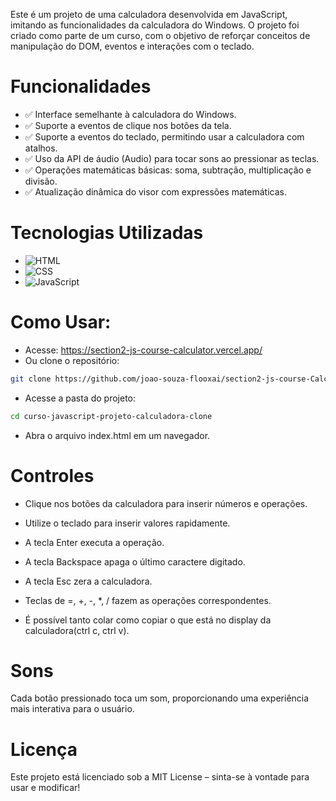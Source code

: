 Este é um projeto de uma calculadora desenvolvida em JavaScript, imitando as funcionalidades da calculadora do Windows. O projeto foi criado como parte de um curso, com o objetivo de reforçar conceitos de manipulação do DOM, eventos e interações com o teclado.

# Funcionalidades

- ✅ Interface semelhante à calculadora do Windows.
- ✅ Suporte a eventos de clique nos botões da tela.
- ✅ Suporte a eventos do teclado, permitindo usar a calculadora com atalhos.
- ✅ Uso da API de áudio (Audio) para tocar sons ao pressionar as teclas.
- ✅ Operações matemáticas básicas: soma, subtração, multiplicação e divisão.
- ✅ Atualização dinâmica do visor com expressões matemáticas.

# Tecnologias Utilizadas

- ![HTML](https://img.shields.io/badge/HTML5-E34F26?style=for-the-badge&logo=html5&logoColor=white)
- ![CSS](https://img.shields.io/badge/CSS3-1572B6?style=for-the-badge&logo=css3&logoColor=white)
- ![JavaScript](https://img.shields.io/badge/JavaScript-F7DF1E?style=for-the-badge&logo=javascript&logoColor=black)

# Como Usar:

- Acesse: https://section2-js-course-calculator.vercel.app/
- Ou clone o repositório:
```bash
git clone https://github.com/joao-souza-flooxai/section2-js-course-Calculator.git
```
- Acesse a pasta do projeto:
```bash
cd curso-javascript-projeto-calculadora-clone
```
- Abra o arquivo index.html em um navegador.

# Controles

- Clique nos botões da calculadora para inserir números e operações.

- Utilize o teclado para inserir valores rapidamente.

- A tecla Enter executa a operação.

- A tecla Backspace apaga o último caractere digitado.
- A tecla Esc zera a calculadora.
- Teclas de =, +, -, *, / fazem as operações correspondentes.
- É possível tanto colar como copiar o que está no display da calculadora(ctrl c, ctrl v).

# Sons

Cada botão pressionado toca um som, proporcionando uma experiência mais interativa para o usuário.

# Licença

Este projeto está licenciado sob a MIT License – sinta-se à vontade para usar e modificar! 
